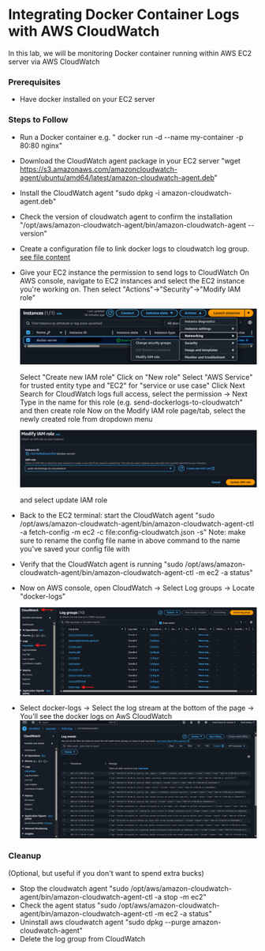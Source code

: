 # Integrating Docker Container Logs with AWS CloudWatch

In this lab, we will be monitoring Docker container running within AWS EC2 server via AWS CloudWatch

### Prerequisites

- Have docker installed on your EC2 server

### Steps to Follow
- Run a Docker container e.g. " docker run -d --name my-container -p 80:80 nginx"
- Download the CloudWatch agent package in your EC2 server "wget https://s3.amazonaws.com/amazoncloudwatch-agent/ubuntu/amd64/latest/amazon-cloudwatch-agent.deb"
- Install the CloudWatch agent "sudo dpkg -i amazon-cloudwatch-agent.deb"
- Check the version of cloudwatch agent to confirm the installation "/opt/aws/amazon-cloudwatch-agent/bin/amazon-cloudwatch-agent --version"
- Create a configuration file to link docker logs to cloudwatch log group. [see file content](files/config-docker-awscloudwatch.json)
- Give your EC2 instance the permission to send logs to CloudWatch
  On AWS console, navigate to EC2 instances and select the EC2 instance you're working on. Then select "Actions"->"Security"->"Modify IAM role"

  ![](images/send-log-to-cloudwatch1.png)
  
  Select "Create new IAM role"
  Click on "New role"
  Select "AWS Service" for trusted entity type and "EC2" for "service or use case"
  Click Next
  Search for CloudWatch logs full access, select the permission -> Next
  Type in the name for this role (e.g. send-dockerlogs-to-cloudwatch" and then create role
  Now on the Modify IAM role page/tab, select the newly created role from dropdown menu
  
  ![](images/create-iamrole-forcloudwatch.png)

  and select update IAM role
- Back to the EC2 terminal: start the CloudWatch agent "sudo /opt/aws/amazon-cloudwatch-agent/bin/amazon-cloudwatch-agent-ctl -a fetch-config -m ec2 -c file:config-cloudwatch.json -s"
  Note: make sure to rename the config file name in above command to the name you've saved your config file with
- Verify that the CloudWatch agent is running "sudo /opt/aws/amazon-cloudwatch-agent/bin/amazon-cloudwatch-agent-ctl -m ec2 -a status"
- Now on AWS console, open CloudWatch -> Select Log groups -> Locate "docker-logs"

  ![](images/cloudwatch-dockerloggroup.png)

- Select docker-logs -> Select the log stream at the bottom of the page -> You'll see the docker logs on AwS CloudWatch
  ![](images/dockerlogs-on-cloudwatch.png)

### Cleanup
(Optional, but useful if you don't want to spend extra bucks)

- Stop the cloudwatch agent "sudo /opt/aws/amazon-cloudwatch-agent/bin/amazon-cloudwatch-agent-ctl -a stop -m ec2"
- Check the agent status "sudo /opt/aws/amazon-cloudwatch-agent/bin/amazon-cloudwatch-agent-ctl -m ec2 -a status"
- Uninstall aws cloudwatch agent "sudo dpkg --purge amazon-cloudwatch-agent"
- Delete the log group from CloudWatch
